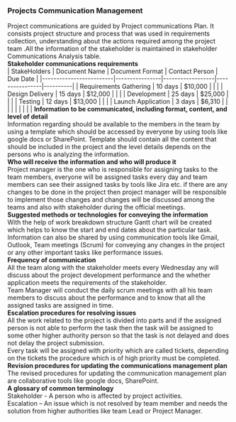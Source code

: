 <b><h3>Projects Communication Management</h3></b>
Project communications are guided by Project communications Plan. It consists project structure and process that was used in requirements collection, understanding about the actions required among the project team .All the information of the stakeholder is maintained in stakeholder Communications Analysis table.<br>
<b>Stakeholder communications requirements</b><br>
| StakeHolders            | Document Name  | Document Format  | Contact Person | Due Date |
|-------------------------|----------------|------------------|----------------|----------|
| Requirements Gathering  | 10 days        | $10,000          |                |          |
| Design Delivery         | 15 days        | $12,000          |                |          |
| Development             | 25 days        | $25,000          |                |          |
| Testing                 | 12 days        | $13,000          |                |          |
| Launch Application      | 3 days         | $6,310           |                |          |
|                         |                |                  |                |          |
<b>Information to be communicated, including format, content, and level of detail</b><br>
Information regarding should be available to the members in the team by using a template which should be accessed by everyone by using tools like google docs or SharePoint. Template should contain all the content that should be included in the project and the level details depends on the persons who is analyzing the information.<br>
<b>Who will receive the information and who will produce it</b><br>
Project manager is the one who is responsible for assigning tasks to the team members, everyone will be assigned tasks every day and team members can see their assigned tasks by tools like Jira etc. if there are any changes to be done in the project then project manager will be responsible to implement those changes and changes will be discussed among the teams and also with stakeholder during the official meetings.<br>
<b>Suggested methods or technologies for conveying the information</b><br>
With the help of work breakdown structure Gantt chart will be created which helps to know the start and end dates about the particular task. Information can also be shared by using communication tools like Gmail, Outlook, Team meetings (Scrum) for conveying any changes in the project or any other important tasks like performance issues.<br>
<b>Frequency of communication</b><br>
All the team along with the stakeholder meets every Wednesday any will discuss about the project development performance and the whether application meets the requirements of the stakeholder. <br>
Team Manager will conduct the daily scrum meetings with all his team members to discuss about the performance and to know that all the assigned tasks are assigned in time.<br>
<b>Escalation procedures for resolving issues </b><br>
All the work related to the project is divided into parts and if the assigned person is not able to perform the task then the task will be assigned to some other higher authority person so that the task is not delayed and does not delay the project submission.<br>
Every task will be assigned with priority which are called tickets, depending on the tickets the procedure which is of high priority must be completed.<br>
<b>Revision procedures for updating the communications management plan</b><br>
The revised procedures for updating the communication management plan are collaborative tools like google docs, SharePoint.<br>
<b>A glossary of common terminology</b><br>
Stakeholder - A person who is affected by project activities.<br>
Escalation – An issue which is not resolved by team member and needs the solution from higher authorities like team Lead or Project Manager.<br>





